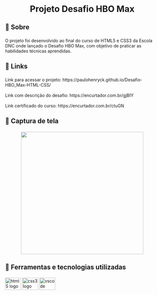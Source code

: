 <h1 align="center">Projeto Desafio HBO Max</h1>

###

<h2 align="left">🎯 Sobre</h2>

###

<p align="left">O projeto foi desenvolvido ao final do curso de HTML5 e CSS3 da Escola DNC onde lançado o Desafio HBO Max, com objetivo de praticar as habilidades técnicas aprendidas.</p>

###

<h2 align="left">🔗 Links</h2>

###

<p align="left">Link para acessar o projeto: https://paulohenryck.github.io/Desafio-HBO_Max-HTML-CSS/<br><br>Link com descrição do desafio: https://encurtador.com.br/gjBIY<br><br>Link certificado do curso: https://encurtador.com.br/ctuGN</p>

###

<h2 align="left">📸 Captura de tela</h2>

###

<div align="center">
  <img height="400" src="https://i.ibb.co/6gNPLmW/screenshot-paulohenryck-compressed.jpg"  />
</div>

###

<h2 align="left">🚀 Ferramentas e tecnologias utilizadas</h2>

###

<div align="left">
  <img src="https://cdn.jsdelivr.net/gh/devicons/devicon/icons/html5/html5-original.svg" height="40" width="52" alt="html5 logo"  />
  <img src="https://cdn.jsdelivr.net/gh/devicons/devicon/icons/css3/css3-original.svg" height="40" width="52" alt="css3 logo"  />
  <img src="https://cdn.jsdelivr.net/gh/devicons/devicon/icons/vscode/vscode-original.svg" height="40" width="52" alt="vscode logo"  />
</div>

###
